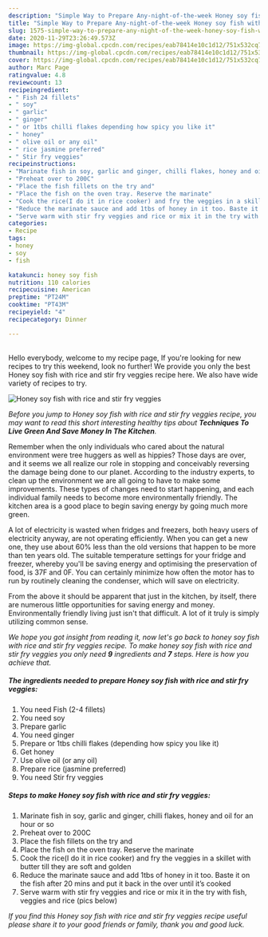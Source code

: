 ```yaml
---
description: "Simple Way to Prepare Any-night-of-the-week Honey soy fish with rice and stir fry veggies"
title: "Simple Way to Prepare Any-night-of-the-week Honey soy fish with rice and stir fry veggies"
slug: 1575-simple-way-to-prepare-any-night-of-the-week-honey-soy-fish-with-rice-and-stir-fry-veggies
date: 2020-11-29T23:26:49.573Z
image: https://img-global.cpcdn.com/recipes/eab78414e10c1d12/751x532cq70/honey-soy-fish-with-rice-and-stir-fry-veggies-recipe-main-photo.jpg
thumbnail: https://img-global.cpcdn.com/recipes/eab78414e10c1d12/751x532cq70/honey-soy-fish-with-rice-and-stir-fry-veggies-recipe-main-photo.jpg
cover: https://img-global.cpcdn.com/recipes/eab78414e10c1d12/751x532cq70/honey-soy-fish-with-rice-and-stir-fry-veggies-recipe-main-photo.jpg
author: Marc Page
ratingvalue: 4.8
reviewcount: 13
recipeingredient:
- " Fish 24 fillets"
- " soy"
- " garlic"
- " ginger"
- " or 1tbs chilli flakes depending how spicy you like it"
- " honey"
- " olive oil or any oil"
- " rice jasmine preferred"
- " Stir fry veggies"
recipeinstructions:
- "Marinate fish in soy, garlic and ginger, chilli flakes, honey and oil for an hour or so"
- "Preheat over to 200C"
- "Place the fish fillets on the try and"
- "Place the fish on the oven tray. Reserve the marinate"
- "Cook the rice(I do it in rice cooker) and fry the veggies in a skillet with butter till they are soft and golden"
- "Reduce the marinate sauce and add 1tbs of honey in it too. Baste it on the fish after 20 mins and put it back in the over until it’s cooked"
- "Serve warm with stir fry veggies and rice or mix it in the try with fish, veggies and rice (pics below)"
categories:
- Recipe
tags:
- honey
- soy
- fish

katakunci: honey soy fish 
nutrition: 110 calories
recipecuisine: American
preptime: "PT24M"
cooktime: "PT43M"
recipeyield: "4"
recipecategory: Dinner

---
```

<br>
Hello everybody, welcome to my recipe page, If you're looking for new recipes to try this weekend, look no further! We provide you only the best Honey soy fish with rice and stir fry veggies recipe here. We also have wide variety of recipes to try.
<br>


![Honey soy fish with rice and stir fry veggies](https://img-global.cpcdn.com/recipes/eab78414e10c1d12/751x532cq70/honey-soy-fish-with-rice-and-stir-fry-veggies-recipe-main-photo.jpg)

<i>Before you jump to Honey soy fish with rice and stir fry veggies recipe, you may want to read this short interesting healthy tips about 
<strong>Techniques To Live Green And Save Money In The Kitchen</strong>.</i>
</br>

Remember when the only individuals who cared about the natural environment were tree huggers as well as hippies? Those days are over, and it seems we all realize our role in stopping and conceivably reversing the damage being done to our planet. According to the industry experts, to clean up the environment we are all going to have to make some improvements. These types of changes need to start happening, and each individual family needs to become more environmentally friendly. The kitchen area is a good place to begin saving energy by going much more green.

A lot of electricity is wasted when fridges and freezers, both heavy users of electricity anyway, are not operating efficiently. When you can get a new one, they use about 60% less than the old versions that happen to be more than ten years old. The suitable temperature settings for your fridge and freezer, whereby you'll be saving energy and optimising the preservation of food, is 37F and 0F. You can certainly minimize how often the motor has to run by routinely cleaning the condenser, which will save on electricity.

From the above it should be apparent that just in the kitchen, by itself, there are numerous little opportunities for saving energy and money. Environmentally friendly living just isn't that difficult. A lot of it truly is simply utilizing common sense.


<i>We hope you got insight from reading it, now let's go back to honey soy fish with rice and stir fry veggies recipe. To make honey soy fish with rice and stir fry veggies you only need <strong>9</strong> ingredients and <strong>7</strong> steps. Here is how you achieve that.
</i>

##### The ingredients needed to prepare Honey soy fish with rice and stir fry veggies:

1. You need  Fish (2-4 fillets)
1. You need  soy
1. Prepare  garlic
1. You need  ginger
1. Prepare  or 1tbs chilli flakes (depending how spicy you like it)
1. Get  honey
1. Use  olive oil (or any oil)
1. Prepare  rice (jasmine preferred)
1. You need  Stir fry veggies


##### Steps to make Honey soy fish with rice and stir fry veggies:

1. Marinate fish in soy, garlic and ginger, chilli flakes, honey and oil for an hour or so
1. Preheat over to 200C
1. Place the fish fillets on the try and
1. Place the fish on the oven tray. Reserve the marinate
1. Cook the rice(I do it in rice cooker) and fry the veggies in a skillet with butter till they are soft and golden
1. Reduce the marinate sauce and add 1tbs of honey in it too. Baste it on the fish after 20 mins and put it back in the over until it’s cooked
1. Serve warm with stir fry veggies and rice or mix it in the try with fish, veggies and rice (pics below)


<i>If you find this Honey soy fish with rice and stir fry veggies recipe useful please share it to your good friends or family, thank you and good luck.</i>
